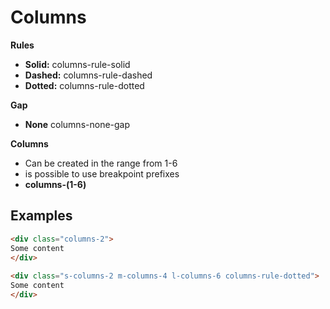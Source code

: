 # Columns

**Rules**
- **Solid:** columns-rule-solid
- **Dashed:** columns-rule-dashed
- **Dotted:** columns-rule-dotted

**Gap**
- **None** columns-none-gap

**Columns**
- Can be created in the range from 1-6
- is possible to use breakpoint prefixes
- **columns-(1-6)**

## Examples
````Html
<div class="columns-2">
Some content
</div>
 
<div class="s-columns-2 m-columns-4 l-columns-6 columns-rule-dotted">
Some content
</div>
````
